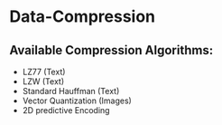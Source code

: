 # Data-Compression

## Available Compression Algorithms:
- LZ77 (Text)
- LZW (Text)
- Standard Hauffman (Text)
- Vector Quantization (Images)
- 2D predictive Encoding
